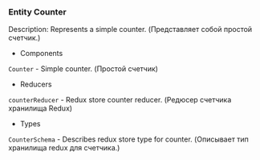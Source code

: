 ### Entity Counter

Description: Represents a simple counter. (Представляет собой простой счетчик.)

- Components

`Counter` - Simple counter. (Простой счетчик)

- Reducers

`counterReducer` - Redux store counter reducer. (Редюсер счетчика хранилища Redux)

- Types

`CounterSchema` - Describes redux store type for counter. (Описывает тип хранилища redux для счетчика.)
